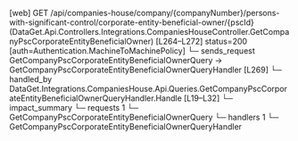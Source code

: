 [web] GET /api/companies-house/company/{companyNumber}/persons-with-significant-control/corporate-entity-beneficial-owner/{pscId}  (DataGet.Api.Controllers.Integrations.CompaniesHouseController.GetCompanyPscCorporateEntityBeneficialOwner)  [L264–L272] status=200 [auth=Authentication.MachineToMachinePolicy]
  └─ sends_request GetCompanyPscCorporateEntityBeneficialOwnerQuery -> GetCompanyPscCorporateEntityBeneficialOwnerQueryHandler [L269]
    └─ handled_by DataGet.Integrations.CompaniesHouse.Api.Queries.GetCompanyPscCorporateEntityBeneficialOwnerQueryHandler.Handle [L19–L32]
  └─ impact_summary
    └─ requests 1
      └─ GetCompanyPscCorporateEntityBeneficialOwnerQuery
    └─ handlers 1
      └─ GetCompanyPscCorporateEntityBeneficialOwnerQueryHandler

